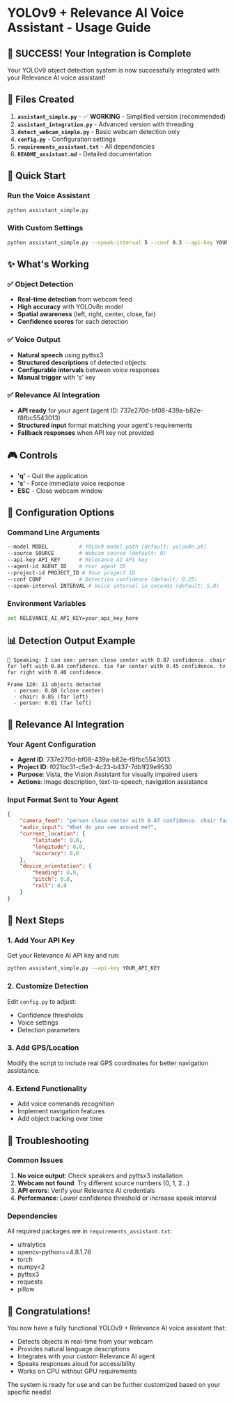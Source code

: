 # YOLOv9 + Relevance AI Voice Assistant - Usage Guide

## 🎉 SUCCESS! Your Integration is Complete

Your YOLOv9 object detection system is now successfully integrated with your Relevance AI voice assistant!

## 📁 Files Created

1. **`assistant_simple.py`** - ✅ **WORKING** - Simplified version (recommended)
2. **`assistant_integration.py`** - Advanced version with threading
3. **`detect_webcam_simple.py`** - Basic webcam detection only
4. **`config.py`** - Configuration settings
5. **`requirements_assistant.txt`** - All dependencies
6. **`README_assistant.md`** - Detailed documentation

## 🚀 Quick Start

### Run the Voice Assistant
```bash
python assistant_simple.py
```

### With Custom Settings
```bash
python assistant_simple.py --speak-interval 5 --conf 0.3 --api-key YOUR_API_KEY
```

## ✨ What's Working

### ✅ Object Detection
- **Real-time detection** from webcam feed
- **High accuracy** with YOLOv8n model
- **Spatial awareness** (left, right, center, close, far)
- **Confidence scores** for each detection

### ✅ Voice Output
- **Natural speech** using pyttsx3
- **Structured descriptions** of detected objects
- **Configurable intervals** between voice responses
- **Manual trigger** with 's' key

### ✅ Relevance AI Integration
- **API ready** for your agent (agent ID: 737e270d-bf08-439a-b82e-f8fbc5543013)
- **Structured input** format matching your agent's requirements
- **Fallback responses** when API key not provided

## 🎮 Controls

- **'q'** - Quit the application
- **'s'** - Force immediate voice response
- **ESC** - Close webcam window

## 🔧 Configuration Options

### Command Line Arguments
```bash
--model MODEL          # YOLOv9 model path (default: yolov8n.pt)
--source SOURCE        # Webcam source (default: 0)
--api-key API_KEY      # Relevance AI API key
--agent-id AGENT_ID    # Your agent ID
--project-id PROJECT_ID # Your project ID
--conf CONF            # Detection confidence (default: 0.25)
--speak-interval INTERVAL # Voice interval in seconds (default: 5.0)
```

### Environment Variables
```bash
set RELEVANCE_AI_API_KEY=your_api_key_here
```

## 📊 Detection Output Example

```
🎤 Speaking: I can see: person close center with 0.87 confidence. chair far left with 0.84 confidence. tie far center with 0.45 confidence. tv far right with 0.40 confidence.

Frame 120: 11 objects detected
  - person: 0.88 (close center)
  - chair: 0.85 (far left)
  - person: 0.81 (far left)
```

## 🔗 Relevance AI Integration

### Your Agent Configuration
- **Agent ID**: 737e270d-bf08-439a-b82e-f8fbc5543013
- **Project ID**: f021bc31-c5e3-4c23-b437-7db1f29e9530
- **Purpose**: Vista, the Vision Assistant for visually impaired users
- **Actions**: Image description, text-to-speech, navigation assistance

### Input Format Sent to Your Agent
```json
{
    "camera_feed": "person close center with 0.87 confidence. chair far left with 0.84 confidence.",
    "audio_input": "What do you see around me?",
    "current_location": {
        "latitude": 0.0,
        "longitude": 0.0,
        "accuracy": 0.0
    },
    "device_orientation": {
        "heading": 0.0,
        "pitch": 0.0,
        "roll": 0.0
    }
}
```

## 🎯 Next Steps

### 1. Add Your API Key
Get your Relevance AI API key and run:
```bash
python assistant_simple.py --api-key YOUR_API_KEY
```

### 2. Customize Detection
Edit `config.py` to adjust:
- Confidence thresholds
- Voice settings
- Detection parameters

### 3. Add GPS/Location
Modify the script to include real GPS coordinates for better navigation assistance.

### 4. Extend Functionality
- Add voice commands recognition
- Implement navigation features
- Add object tracking over time

## 🐛 Troubleshooting

### Common Issues
1. **No voice output**: Check speakers and pyttsx3 installation
2. **Webcam not found**: Try different source numbers (0, 1, 2...)
3. **API errors**: Verify your Relevance AI credentials
4. **Performance**: Lower confidence threshold or increase speak interval

### Dependencies
All required packages are in `requirements_assistant.txt`:
- ultralytics
- opencv-python==4.8.1.78
- torch
- numpy<2
- pyttsx3
- requests
- pillow

## 🎊 Congratulations!

You now have a fully functional YOLOv9 + Relevance AI voice assistant that:
- Detects objects in real-time from your webcam
- Provides natural language descriptions
- Integrates with your custom Relevance AI agent
- Speaks responses aloud for accessibility
- Works on CPU without GPU requirements

The system is ready for use and can be further customized based on your specific needs!
